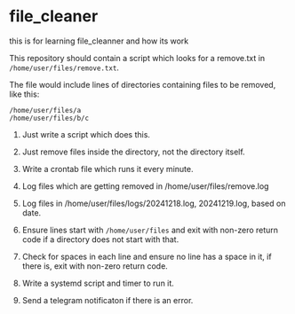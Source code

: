 # file_cleaner
this is for learning file_cleanner and how its work

This repository should contain a script which looks for a remove.txt in `/home/user/files/remove.txt`.

The file would include lines of directories containing files to be removed, like this:

```
/home/user/files/a
/home/user/files/b/c
```

1) Just write a script which does this.

2) Just remove files inside the directory, not the directory itself.

3) Write a crontab file which runs it every minute.

4) Log files which are getting removed in /home/user/files/remove.log

5) Log files in /home/user/files/logs/20241218.log, 20241219.log, based on date.

6) Ensure lines start with `/home/user/files` and exit with non-zero return code if a directory does not start with that.

7) Check for spaces in each line and ensure no line has a space in it, if there is, exit with non-zero return code.

8) Write a systemd script and timer to run it.

8) Send a telegram notificaton if there is an error.